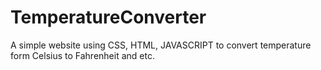# TemperatureConverter
A simple website using CSS, HTML, JAVASCRIPT to convert temperature form Celsius to Fahrenheit and etc.
